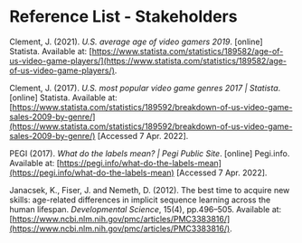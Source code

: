 # Reference List - Stakeholders

Clement, J. (2021). _U.S. average age of video gamers 2019_. \[online] Statista. Available at: [https://www.statista.com/statistics/189582/age-of-us-video-game-players/](https://www.statista.com/statistics/189582/age-of-us-video-game-players/).

Clement, J. (2017). _U.S. most popular video game genres 2017 | Statista_. \[online] Statista. Available at: [https://www.statista.com/statistics/189592/breakdown-of-us-video-game-sales-2009-by-genre/](https://www.statista.com/statistics/189592/breakdown-of-us-video-game-sales-2009-by-genre/) \[Accessed 7 Apr. 2022].

PEGI (2017). _What do the labels mean? | Pegi Public Site_. \[online] Pegi.info. Available at: [https://pegi.info/what-do-the-labels-mean](https://pegi.info/what-do-the-labels-mean) \[Accessed 7 Apr. 2022].

Janacsek, K., Fiser, J. and Nemeth, D. (2012). The best time to acquire new skills: age-related differences in implicit sequence learning across the human lifespan. _Developmental Science_, 15(4), pp.496–505. Available at:[https://www.ncbi.nlm.nih.gov/pmc/articles/PMC3383816/](https://www.ncbi.nlm.nih.gov/pmc/articles/PMC3383816/).
